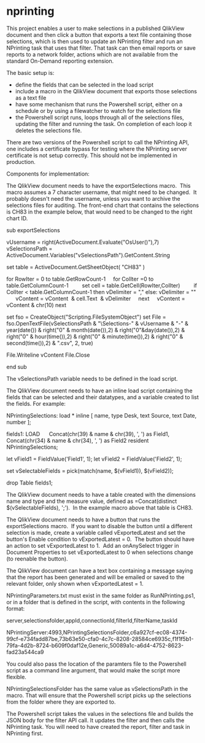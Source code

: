 # nprinting
This project enables a user to make selections in a published QlikView document and then click a button that exports a text file containing those selections, which is then used to update an NPrinting filter and run an NPrinting task that uses that filter.  That task can then email reports or save reports to a network folder, actions which are not available from the standard On-Demand reporting extension.

The basic setup is:
- define the fields that can be selected in the load script
- include a macro in the QlikView document that exports those selections as a text file
- have some mechanism that runs the Powershell script, either on a schedule or by using a filewatcher to watch for the selections file
- the Powershell script runs, loops through all of the selections files, updating the filter and running the task.  On completion of each loop it deletes the selections file.

There are two versions of the Powershell script to call the NPrinting API, one includes a certificate bypass for testing where the NPrinting server certificate is not setup correctly.  This should not be implemented in production.

Components for implementation:

The QlikView document needs to have the exportSelections macro.  This macro assumes a 7 character username, that might need to be changed.  It probably doesn't need the username, unless you want to archive the selections files for auditing.  The front-end chart that contains the selections is CH83 in the example below, that would need to be changed to the right chart ID.


sub exportSelections

vUsername = right(ActiveDocument.Evaluate("OsUser()"),7)
vSelectionsPath = ActiveDocument.Variables("vSelectionsPath").GetContent.String

set table = ActiveDocument.GetSheetObject( "CH83" )

for RowIter = 0 to table.GetRowCount-1
    for ColIter =0 to table.GetColumnCount-1
        set cell = table.GetCell(RowIter,ColIter)
        if ColIter < table.GetColumnCount-1 then vDelimiter = "," else: vDelimiter = ""
        vContent = vContent  & cell.Text  & vDelimiter
    next
    vContent = vContent & chr(10)
next

set fso = CreateObject("Scripting.FileSystemObject")
set File = fso.OpenTextFile(vSelectionsPath & "\Selections-" & vUsername & "-" & year(date()) & right("0" & month(date()),2) & right("0"&day(date()),2) & right("0" & hour(time()),2) & right("0" & minute(time()),2) & right("0" & second(time()),2) & ".csv", 2, true)

File.Writeline vContent
File.Close

end sub


The vSelectionsPath variable needs to be defined in the load script.

The QlikView document needs to have an inline load script containing the fields that can be selected and their datatypes, and a variable created to list the fields.  For example:

NPrintingSelections:
load * inline [
name, type
Desk, text
Source, text
Date, number
];

fields1:
LOAD 
    Concat(chr(39) & name & chr(39), ', ') as Field1,
    Concat(chr(34) & name & chr(34), ', ') as Field2
resident NPrintingSelections;

let vField1 = FieldValue('Field1', 1);
let vField2 = FieldValue('Field2', 1);

set vSelectableFields = pick(match(name, $(vField1)), $(vField2));

drop Table fields1;



The QlikView document needs to have a table created with the dimensions name and type and the measure value, defined as =Concat(distinct $(vSelectableFields), ';').  In the example macro above that table is CH83.

The QlikView document needs to have a button that runs the exportSelections macro.  If you want to disable the button until a different selection is made, create a variable called vExportedLatest and set the button's Enable condition to vExportedLatest = 0.  The button should have an action to set vExportedLatest to 1.  Add an onAnySelect trigger in Document Properties to set vExportedLatest to 0 when selections change (to reenable the button).

The QlikView document can have a text box containing a message saying that the report has been generated and will be emailed or saved to the relevant folder, only shown when vExportedLatest = 1.

NPrintingParameters.txt must exist in the same folder as RunNPrinting.ps1, or in a folder that is defined in the script, with contents in the following format:

server,selectionsfolder,appId,connectionId,filterId,filterName,taskId

NPrintingServer:4993,NPrintingSelectionsFolder,c6a927cf-ec08-4374-99cf-e734fadd87be,73b63e50-cfa0-4c7c-8208-28584ce6935c,f1f1f5b1-79fa-4d2b-8724-b609f0daf12e,Generic,50089a1c-a6d4-4752-8623-fad23a544ca9

You could also pass the location of the paramters file to the Powershell script as a command line argument, that would make the script more flexible.

NPrintingSelectionsFolder has the same value as vSelectionsPath in the macro.  That will ensure that the Powershell script picks up the selections from the folder where they are exported to.

The Powershell script takes the values in the selections file and builds the JSON body for the filter API call.  It updates the filter and then calls the NPrinting task.  You will need to have created the report, filter and task in NPrinting first.
